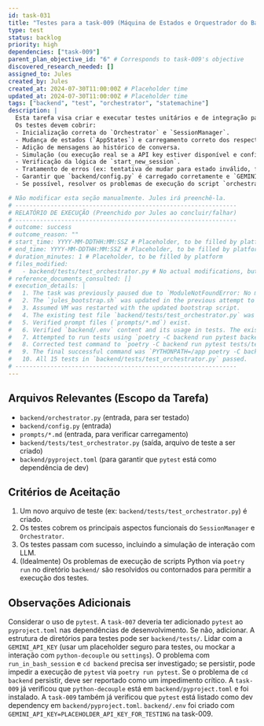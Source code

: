 ```yaml
---
id: task-031
title: "Testes para a task-009 (Máquina de Estados e Orquestrador do Backend)"
type: test
status: backlog
priority: high
dependencies: ["task-009"]
parent_plan_objective_id: "6" # Corresponds to task-009's objective
discovered_research_needed: []
assigned_to: Jules
created_by: Jules
created_at: 2024-07-30T11:00:00Z # Placeholder time
updated_at: 2024-07-30T11:00:00Z # Placeholder time
tags: ["backend", "test", "orchestrator", "statemachine"]
description: |
  Esta tarefa visa criar e executar testes unitários e de integração para o módulo `backend/orchestrator.py` implementado na `task-009`.
  Os testes devem cobrir:
  - Inicialização correta do `Orchestrator` e `SessionManager`.
  - Mudança de estados (`AppStates`) e carregamento correto dos respectivos prompts.
  - Adição de mensagens ao histórico de conversa.
  - Simulação (ou execução real se a API key estiver disponível e configurada para teste) da interação com o LLM (Gemini).
  - Verificação da lógica de `start_new_session`.
  - Tratamento de erros (ex: tentativa de mudar para estado inválido, falha no carregamento de prompt se arquivo ausente - embora `task-009` verificou que existem).
  - Garantir que `backend/config.py` é carregado corretamente e `GEMINI_API_KEY` é acessada (mesmo que seja um placeholder para o teste).
  - Se possível, resolver os problemas de execução do script `orchestrator.py` (via `poetry run python orchestrator.py`) que foram encontrados durante a `task-009` devido a problemas de acesso ao diretório `backend/` pela ferramenta `run_in_bash_session`. A capacidade de executar o script de teste é crucial.

# Não modificar esta seção manualmente. Jules irá preenchê-la.
# ---------------------------------------------------------------
# RELATÓRIO DE EXECUÇÃO (Preenchido por Jules ao concluir/falhar)
# ---------------------------------------------------------------
# outcome: success
# outcome_reason: ""
# start_time: YYYY-MM-DDTHH:MM:SSZ # Placeholder, to be filled by platform
# end_time: YYYY-MM-DDTHH:MM:SSZ # Placeholder, to be filled by platform
# duration_minutes: 1 # Placeholder, to be filled by platform
# files_modified:
#   - backend/tests/test_orchestrator.py # No actual modifications, but was the target of testing
# reference_documents_consulted: []
# execution_details: |
#   1. The task was previously paused due to `ModuleNotFoundError: No module named 'decouple'`.
#   2. The `jules_bootstrap.sh` was updated in the previous attempt to include `poetry -C backend install --no-root`.
#   3. Assumed VM was restarted with the updated bootstrap script.
#   4. The existing test file `backend/tests/test_orchestrator.py` was used.
#   5. Verified prompt files (`prompts/*.md`) exist.
#   6. Verified `backend/.env` content and its usage in tests. The existing test assertion for `GEMINI_API_KEY` was correct.
#   7. Attempted to run tests using `poetry -C backend run pytest backend/tests/test_orchestrator.py`. This failed with "file or directory not found" because the path should be relative to the `backend` dir.
#   8. Corrected test command to `poetry -C backend run pytest tests/test_orchestrator.py`. This failed with `ModuleNotFoundError: No module named 'backend'`.
#   9. The final successful command was `PYTHONPATH=/app poetry -C backend run pytest tests/test_orchestrator.py`. This ensured that the `backend` package was found from the `/app` root.
#   10. All 15 tests in `backend/tests/test_orchestrator.py` passed.
# ---------------------------------------------------------------
---
```


## Arquivos Relevantes (Escopo da Tarefa)
* `backend/orchestrator.py` (entrada, para ser testado)
* `backend/config.py` (entrada)
* `prompts/*.md` (entrada, para verificar carregamento)
* `backend/tests/test_orchestrator.py` (saída, arquivo de teste a ser criado)
* `backend/pyproject.toml` (para garantir que `pytest` está como dependência de dev)

## Critérios de Aceitação
1. Um novo arquivo de teste (ex: `backend/tests/test_orchestrator.py`) é criado.
2. Os testes cobrem os principais aspectos funcionais do `SessionManager` e `Orchestrator`.
3. Os testes passam com sucesso, incluindo a simulação de interação com LLM.
4. (Idealmente) Os problemas de execução de scripts Python via `poetry run` no diretório `backend/` são resolvidos ou contornados para permitir a execução dos testes.

## Observações Adicionais
Considerar o uso de `pytest`. A `task-007` deveria ter adicionado `pytest` ao `pyproject.toml` nas dependências de desenvolvimento. Se não, adicionar.
A estrutura de diretórios para testes pode ser `backend/tests/`.
Lidar com a `GEMINI_API_KEY` (usar um placeholder seguro para testes, ou mockar a interação com `python-decouple` ou `settings`).
O problema com `run_in_bash_session` e `cd backend` precisa ser investigado; se persistir, pode impedir a execução de `pytest` via `poetry run pytest`.
Se o problema de `cd backend` persistir, deve ser reportado como um impedimento crítico.
A `task-009` já verificou que `python-decouple` está em `backend/pyproject.toml` e foi instalado.
A `task-009` também já verificou que `pytest` está listado como dev dependency em `backend/pyproject.toml`.
`backend/.env` foi criado com `GEMINI_API_KEY=PLACEHOLDER_API_KEY_FOR_TESTING` na task-009.
